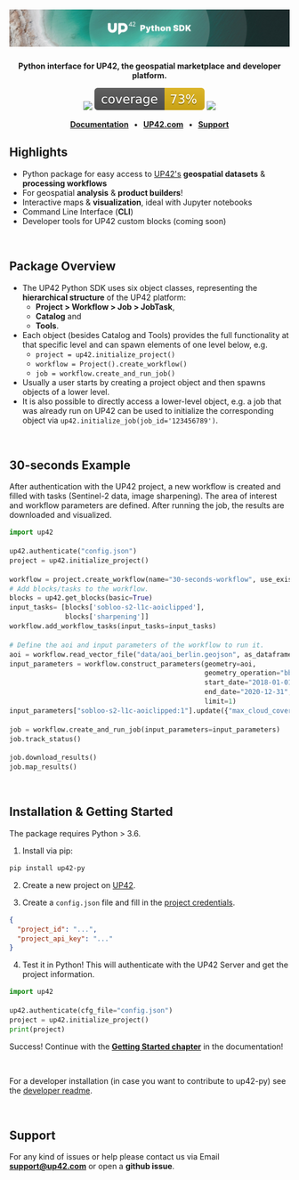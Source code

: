 <h1 align="center">
    <a href="https://github.com/up42/up42-py" title="up42-py">
    <img alt="" src="./docs/_assets/github-banner-3.jpg"> </a>
    <br>
</h1>

<p align="center">
    <strong>Python interface for UP42, the geospatial marketplace and developer platform.</strong>
</p>

<p align="center">
    <a href="https://pypi.org/project/up42-py/" title="up42-py on pypi"><img src="https://img.shields.io/pypi/v/up42-py"></a>
    <img src="./coverage.svg">
    <a href="https://twitter.com/UP42Official" title="UP42 on Twitter"><img src="https://img.shields.io/twitter/follow/UP42Official.svg?style=social"></a>
</p>

<p align="center">
    <b>
      <a href="https://up42.github.io/up42-py/">Documentation</a> &nbsp; • &nbsp;
      <a href="http://www.up42.com">UP42.com</a> &nbsp; • &nbsp;
      <a href="#support">Support</a>
    </b>
</p>

## Highlights
- Python package for easy access to [UP42's](http://www.up42.com) **geospatial datasets** & **processing workflows**
- For geospatial **analysis** & **product builders**!
- Interactive maps & **visualization**, ideal with Jupyter notebooks  
- Command Line Interface (**CLI**)
- Developer tools for UP42 custom blocks (coming soon)

<br>

## Package Overview

- The UP42 Python SDK uses six object classes, representing the **hierarchical structure** of the UP42 platform:
    - **Project > Workflow > Job > JobTask**,
    - **Catalog** and
    - **Tools**.
- Each object (besides Catalog and Tools) provides the full functionality at that specific level and can spawn elements of one level below, e.g.
    - `project = up42.initialize_project()`
    - `workflow = Project().create_workflow()`
    - `job = workflow.create_and_run_job()`
- Usually a user starts by creating a project object and then spawns objects of a lower level.
- It is also possible to directly access a lower-level object, e.g. a job that was already run on UP42 can be used to initialize the corresponding object via `up42.initialize_job(job_id='123456789')`.

<br>

## 30-seconds Example

After authentication with the UP42 project, a new workflow is created and filled with tasks (Sentinel-2 data, image sharpening). 
The area of interest and workflow parameters are defined. After running the job, the results are downloaded and visualized.

```python
import up42

up42.authenticate("config.json")
project = up42.initialize_project()

workflow = project.create_workflow(name="30-seconds-workflow", use_existing=True)
# Add blocks/tasks to the workflow.
blocks = up42.get_blocks(basic=True)
input_tasks= [blocks['sobloo-s2-l1c-aoiclipped'], 
              blocks['sharpening']]
workflow.add_workflow_tasks(input_tasks=input_tasks)

# Define the aoi and input parameters of the workflow to run it.
aoi = workflow.read_vector_file("data/aoi_berlin.geojson", as_dataframe=True)
input_parameters = workflow.construct_parameters(geometry=aoi, 
                                                 geometry_operation="bbox", 
                                                 start_date="2018-01-01",
                                                 end_date="2020-12-31",
                                                 limit=1)
input_parameters["sobloo-s2-l1c-aoiclipped:1"].update({"max_cloud_cover":60})

job = workflow.create_and_run_job(input_parameters=input_parameters)
job.track_status()

job.download_results()
job.map_results()
```

<br>

## Installation & Getting Started

The package requires Python > 3.6.

1. Install via pip:
```bash
pip install up42-py
```

2. Create a new project on [UP42](https://up42.com).

3. Create a `config.json` file and fill in the [project credentials](https://docs.up42.com/getting-started/first-api-request.html#run-your-first-job-via-the-api).
```json
{
  "project_id": "...",
  "project_api_key": "..."
}
```

4. Test it in Python! This will authenticate with the UP42 Server and get the project information.
```python
import up42

up42.authenticate(cfg_file="config.json")
project = up42.initialize_project()
print(project)
```

Success! Continue with the **[Getting Started chapter](https://up42.github.io/up42-py/01_quickstart/)** in the documentation!

<br>

For a developer installation (in case you want to contribute to up42-py) see the [developer readme](README-dev.md).

<br>

## Support

For any kind of issues or help please contact us via Email **[support@up42.com](mailto:support@up42.com)** or open a **github issue**.
